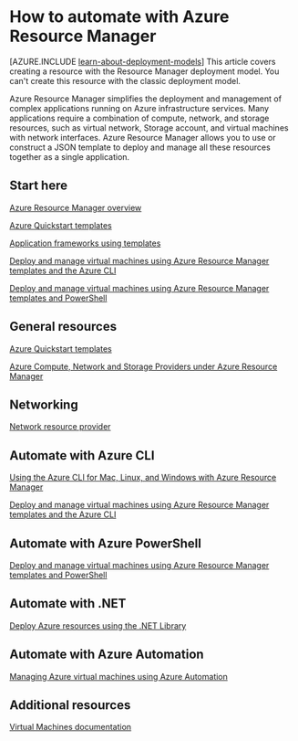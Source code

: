 <properties
	pageTitle="Automate with Azure Resource Manager | Windows Azure"
	description="Get links to topics on how to automate the creation and management of Azure virtual machines by using Resource Manager."
	services="virtual-machines"
	documentationCenter=""
	authors="davidmu1"
	manager="timlt"
	editor=""
	tags="azure-resource-manager"/>

<tags
	ms.service="virtual-machines"
	ms.date="07/09/2015"
	wacn.date=""/>


# How to automate with Azure Resource Manager

[AZURE.INCLUDE [learn-about-deployment-models](../includes/learn-about-deployment-models-include.md)] This article covers creating a resource with the Resource Manager deployment model. You can't create this resource with the classic deployment model.

Azure Resource Manager simplifies the deployment and management of complex applications running on Azure infrastructure services. Many applications require a combination of compute, network, and storage resources, such as virtual network, Storage account, and virtual machines with network interfaces. Azure Resource Manager allows you to use or construct a JSON template to deploy and manage all these resources together as a single application.

## Start here

[Azure Resource Manager overview](/documentation/articles/resource-group-overview)

[Azure Quickstart templates](http://go.microsoft.com/fwlink/p/?linkid=536445&clcid=0x409)

[Application frameworks using templates](/documentation/articles/virtual-machines-app-frameworks)

[Deploy and manage virtual machines using Azure Resource Manager templates and the Azure CLI](/documentation/articles/virtual-machines-deploy-rmtemplates-azure-cli)

[Deploy and manage virtual machines using Azure Resource Manager templates and PowerShell](/documentation/articles/virtual-machines-deploy-rmtemplates-powershell)

## General resources

[Azure Quickstart templates](http://azure.microsoft.com/documentation/templates/)

[Azure Compute, Network and Storage Providers under Azure Resource Manager](/documentation/articles/virtual-machines-azurerm-versus-azuresm)


## Networking

[Network resource provider](/documentation/articles/resource-groups-networking)


## Automate with Azure CLI

[Using the Azure CLI for Mac, Linux, and Windows with Azure Resource Manager](/documentation/articles/xplat-cli-azure-resource-manager)

[Deploy and manage virtual machines using Azure Resource Manager templates and the Azure CLI](documentation/articles/virtual-machines-deploy-rmtemplates-azure-cli)

## Automate with Azure PowerShell

[Deploy and manage virtual machines using Azure Resource Manager templates and PowerShell](/documentation/articles/virtual-machines-deploy-rmtemplates-powershell)


## Automate with .NET

[Deploy Azure resources using the .NET Library](/documentation/articles/virtual-machines-arm-deployment)


## Automate with Azure Automation

[Managing Azure virtual machines using Azure Automation](/documentation/articles/automation-manage-virtual-machines)



## Additional resources

[Virtual Machines documentation](/documentation/services/virtual-machines)
